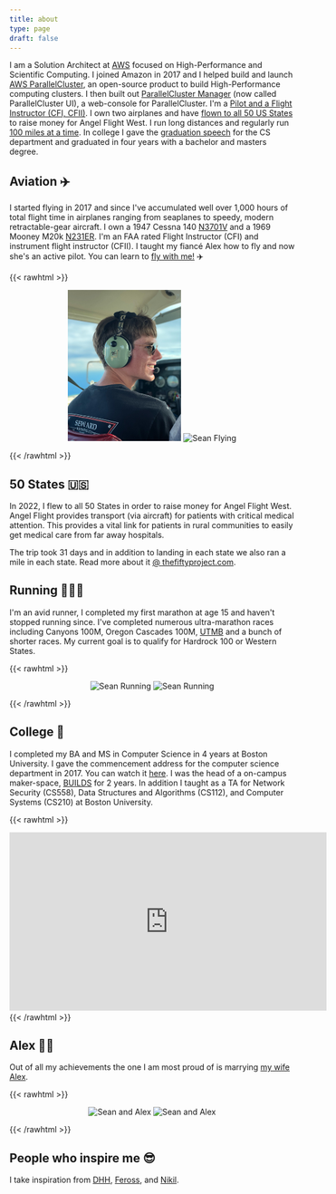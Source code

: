 ```yaml
---
title: about
type: page
draft: false
---
```


I am a Solution Architect at [AWS](https://aws.amazon.com/hpc/) focused on High-Performance and Scientific Computing. I joined Amazon in 2017 and I helped build and launch [AWS ParallelCluster](https://github.com/aws/aws-parallelcluster), an open-source product to build High-Performance computing clusters. I then built out [ParallelCluster Manager](https://pcluster.cloud) (now called ParallelCluster UI), a web-console for ParallelCluster. I'm a [Pilot and a Flight Instructor (CFI, CFII)](#aviation-). I own two airplanes and have [flown to all 50 US States](#50-states-) to raise money for Angel Flight West. I run long distances and regularly run [100 miles at a time](#running-). In college I gave the [graduation speech](#college-) for the CS department and graduated in four years with a bachelor and masters degree.

## Aviation ✈️

I started flying in 2017 and since I've accumulated well over 1,000 hours of total flight time in airplanes ranging from seaplanes to speedy, modern retractable-gear aircraft. I own a 1947 Cessna 140 [N3701V](https://flightaware.com/live/flight/N3701V) and a 1969 Mooney M20k [N231ER](https://flightaware.com/live/flight/N231ER). I'm an FAA rated Flight Instructor (CFI) and instrument flight instructor (CFII). I taught my fiancé Alex how to fly and now she's an active pilot. You can learn to [fly with me!](https://www.youtube.com/watch?v=qCqnzM-LuqA&t=1s) ✈️

{{< rawhtml >}}
<p align="center">
    <img src='/img/sean.jpg' alt='Sean Flying' style='border: 0px;' width='200px' />
    <img src='/img/about/mooney.jpg' alt='Sean Flying' style='border: 0px;' width='200px' />
</p>
{{< /rawhtml >}}

## 50 States 🇺🇸

In 2022, I flew to all 50 States in order to raise money for Angel Flight West. Angel Flight provides transport (via aircraft) for patients with critical medical attention. This provides a vital link for patients in rural communities to easily get medical care from far away hospitals.

The trip took 31 days and in addition to landing in each state we also ran a mile in each state. Read more about it [@ thefiftyproject.com](https://thefiftyproject.com/).

## Running 🏃🏻‍♂️

I'm an avid runner, I completed my first marathon at age 15 and haven't stopped running since. I've completed numerous ultra-marathon races including Canyons 100M, Oregon Cascades 100M, [UTMB](https://montblanc.utmb.world/races/UTMB) and a bunch of shorter races. My current goal is to qualify for Hardrock 100 or Western States.

{{< rawhtml >}}
<p align="center">
    <img src='/img/about/running.jpg' alt='Sean Running' style='border: 0px;' height='300px' />
    <img src='/img/about/utmb.jpg' alt='Sean Running' style='border: 0px;' height='300px' />
</p>
{{< /rawhtml >}}

## College 🏫

I completed my BA and MS in Computer Science in 4 years at Boston University. I gave the commencement address for the computer science department in 2017. You can watch it [here](https://www.youtube.com/watch?v=WSu6I3GqN-Y). I was the head of a on-campus maker-space, [BUILDS](https://builds.cc/) for 2 years. In addition I taught as a TA for Network Security (CS558), Data Structures and Algorithms (CS112), and Computer Systems (CS210) at Boston University.

{{< rawhtml >}}
<iframe width="560" height="315" src="https://www.youtube.com/embed/WSu6I3GqN-Y?si=fwEdiCjpqhRW1A-e" title="YouTube video player" frameborder="0" allow="accelerometer; autoplay; clipboard-write; encrypted-media; gyroscope; picture-in-picture; web-share" allowfullscreen></iframe>
{{< /rawhtml >}}

## Alex 👰🏻

Out of all my achievements the one I am most proud of is marrying [my wife Alex](https://www.instagram.com/abexalate/). 

{{< rawhtml >}}
<p align="center">
    <img src='/img/about/alex.jpg' alt='Sean and Alex' style='border: 0px;' height='300px' />
    <img src='/img/about/alex2.jpg' alt='Sean and Alex' style='border: 0px;' height='300px' />
</p>
{{< /rawhtml >}}

## People who inspire me 😎

I take inspiration from [DHH](https://dhh.dk/), [Feross](https://feross.org), and [Nikil](http://www.nikilster.com/about.html).